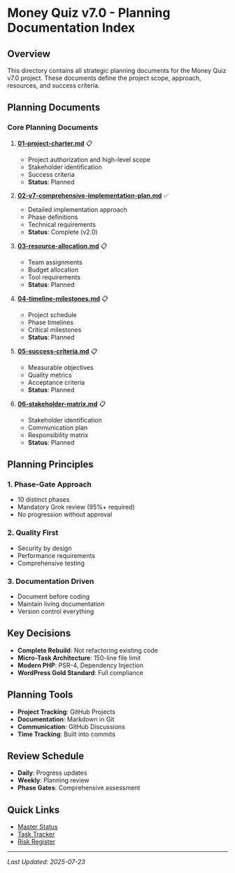 # Money Quiz v7.0 - Planning Documentation Index

## Overview

This directory contains all strategic planning documents for the Money Quiz v7.0 project. These documents define the project scope, approach, resources, and success criteria.

## Planning Documents

### Core Planning Documents

1. **[01-project-charter.md](01-project-charter.md)** 📋
   - Project authorization and high-level scope
   - Stakeholder identification
   - Success criteria
   - **Status**: Planned

2. **[02-v7-comprehensive-implementation-plan.md](02-v7-comprehensive-implementation-plan.md)** ✅
   - Detailed implementation approach
   - Phase definitions
   - Technical requirements
   - **Status**: Complete (v2.0)

3. **[03-resource-allocation.md](03-resource-allocation.md)** 📋
   - Team assignments
   - Budget allocation
   - Tool requirements
   - **Status**: Planned

4. **[04-timeline-milestones.md](04-timeline-milestones.md)** 📋
   - Project schedule
   - Phase timelines
   - Critical milestones
   - **Status**: Planned

5. **[05-success-criteria.md](05-success-criteria.md)** 📋
   - Measurable objectives
   - Quality metrics
   - Acceptance criteria
   - **Status**: Planned

6. **[06-stakeholder-matrix.md](06-stakeholder-matrix.md)** 📋
   - Stakeholder identification
   - Communication plan
   - Responsibility matrix
   - **Status**: Planned

## Planning Principles

### 1. Phase-Gate Approach
- 10 distinct phases
- Mandatory Grok review (95%+ required)
- No progression without approval

### 2. Quality First
- Security by design
- Performance requirements
- Comprehensive testing

### 3. Documentation Driven
- Document before coding
- Maintain living documentation
- Version control everything

## Key Decisions

- **Complete Rebuild**: Not refactoring existing code
- **Micro-Task Architecture**: 150-line file limit
- **Modern PHP**: PSR-4, Dependency Injection
- **WordPress Gold Standard**: Full compliance

## Planning Tools

- **Project Tracking**: GitHub Projects
- **Documentation**: Markdown in Git
- **Communication**: GitHub Discussions
- **Time Tracking**: Built into commits

## Review Schedule

- **Daily**: Progress updates
- **Weekly**: Planning review
- **Phase Gates**: Comprehensive assessment

## Quick Links

- [Master Status](../10-control/00-master-status.md)
- [Task Tracker](../10-control/02-task-tracker.md)
- [Risk Register](../10-control/05-risk-register.md)

---
*Last Updated: 2025-07-23*
